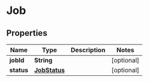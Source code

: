 
# Job

## Properties
Name | Type | Description | Notes
------------ | ------------- | ------------- | -------------
**jobId** | **String** |  |  [optional]
**status** | [**JobStatus**](JobStatus.md) |  |  [optional]



